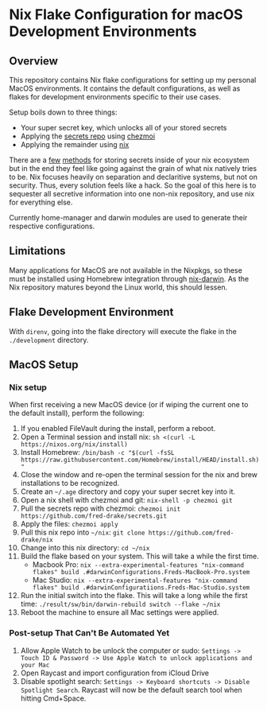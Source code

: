 # Nix Flake Configuration for macOS Development Environments

## Overview

This repository contains Nix flake configurations for setting up my personal MacOS environments.  It contains the default configurations, as well as flakes for development environments specific to their use cases.

Setup boils down to three things:
- Your super secret key, which unlocks all of your stored secrets
- Applying the [secrets repo](https://github.com/fred-drake/secrets) using [chezmoi](https://github.com/twpayne/chezmoi)
- Applying the remainder using [nix](https://github.com/NixOS/nix)

There are a [few](https://github.com/Mic92/sops-nix) [methods](https://github.com/ryantm/agenix) for storing secrets inside of your nix ecosystem but in the end they feel like going against the grain of what nix natively tries to be.  Nix focuses heavily on separation and declaritive systems, but not on security. Thus, every solution feels like a hack.  So the goal of this here is to sequester all secretive information into one non-nix repository, and use nix for everything else.

Currently home-manager and darwin modules are used to generate their respective configurations.

## Limitations

Many applications for MacOS are not available in the Nixpkgs, so these must be installed using Homebrew integration through [nix-darwin](https://github.com/LnL7/nix-darwin).  As the Nix repository matures beyond the Linux world, this should lessen.

## Flake Development Environment
With `direnv`, going into the flake directory will execute the flake in the `./development` directory.

## MacOS Setup

### Nix setup
When first receiving a new MacOS device (or if wiping the current one to the default install), perform the following:

1. If you enabled FileVault during the install, perform a reboot.
2. Open a Terminal session and install nix: `sh <(curl -L https://nixos.org/nix/install)`
3. Install Homebrew: `/bin/bash -c "$(curl -fsSL https://raw.githubusercontent.com/Homebrew/install/HEAD/install.sh)"`
4. Close the window and re-open the terminal session for the nix and brew installations to be recognized.
5. Create an `~/.age` directory and copy your super secret key into it.
7. Open a nix shell with chezmoi and git: `nix-shell -p chezmoi git`
8. Pull the secrets repo with chezmoi: `chezmoi init https://github.com/fred-drake/secrets.git`
9. Apply the files: `chezmoi apply`
10. Pull this nix repo into `~/nix`: `git clone https://github.com/fred-drake/nix`
11. Change into this nix directory: `cd ~/nix`
12. Build the flake based on your system.  This will take a while the first time.
    - Macbook Pro: `nix --extra-experimental-features "nix-command flakes" build .#darwinConfigurations.Freds-MacBook-Pro.system`
    - Mac Studio: `nix --extra-experimental-features "nix-command flakes" build .#darwinConfiguratiions.Freds-Mac-Studio.system`
13. Run the initial switch into the flake.  This will take a long while the first time: `./result/sw/bin/darwin-rebuild switch --flake ~/nix`
14. Reboot the machine to ensure all Mac settings were applied.

### Post-setup That Can't Be Automated Yet

1. Allow Apple Watch to be unlock the computer or sudo: `Settings -> Touch ID & Password -> Use Apple Watch to unlock applications and your Mac`
2. Open Raycast and import configuration from iCloud Drive
3. Disable spotlight search: `Settings -> Keyboard shortcuts -> Disable Spotlight Search`.  Raycast will now be the default search tool when hitting Cmd+Space.
